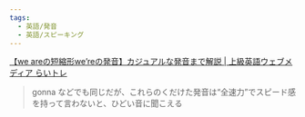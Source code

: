 ```yaml
---
tags:
  - 英語/発音
  - 英語/スピーキング
---
```

[【we areの短縮形we’reの発音】カジュアルな発音まで解説 | 上級英語ウェブメディア らいトレ](https://lion-eigo.com/pronunciation/we-are/#were_%E3%81%AE%E3%82%AB%E3%82%B8%E3%83%A5%E3%82%A2%E3%83%AB%E7%99%BA%E9%9F%B3%E3%82%92%E8%A8%98%E8%BC%89%E3%81%97%E3%81%A6%E3%81%84%E3%82%8B%E8%BE%9E%E6%9B%B8)

>gonna などでも同じだが、これらのくだけた発音は“全速力”でスピード感を持って言わないと、ひどい音に聞こえる

